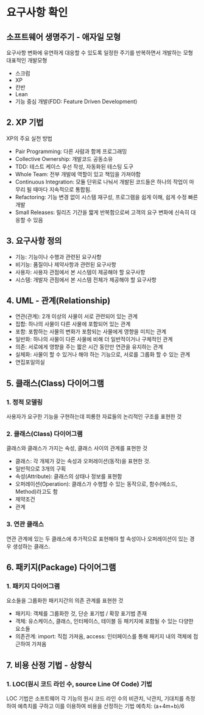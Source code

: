 # 요구사항 확인
## 소프트웨어 생명주기 - 애자일 모형
요구사항 변화에 유연하게 대응할 수 있도록 일정한 주기를 반복하면서 개발하는 모형  
대표적인 개발모형
* 스크럼
* XP
* 칸반
* Lean
* 기능 중심 개발(FDD: Feature Driven Development) 
## 2. XP 기법
XP의 주요 실천 방법
* Pair Programming: 다른 사람과 함께 프로그래밍
* Collective Ownership: 개발코드 공동소유
* TDD: 테스트 케이스 우선 작성, 자동화된 테스팅 도구
* Whole Team: 전부 개발에 역할이 있고 책임을 가져야함
* Continuous Integration: 모듈 단위로 나눠서 개발된 코드들은 하나의 작업이 마무리 될 때마다 지속적으로 통합됨.
* Refactoring: 기능 변경 없이 시스템 재구성, 프로그램을 쉽게 이해, 쉽게 수정 빠른 개발
* Small Releases: 릴리즈 기간을 짧게 반복함으로써 고객의 요구 변화에 신속히 대응할 수 있음
## 3. 요구사항 정의
* 기능: 기능이나 수행과 관련된 요구사항
* 비기능: 품질이나 제약사항과 관련된 요구사항
* 사용자: 사용자 관점에서 본 시스템이 제공해야 할 요구사항
* 시스템: 개발자 관점에서 본 시스템 전체가 제공해야 할 요구사항
## 4. UML - 관계(Relationship)
* 연관(관계): 2개 이상의 사물이 서로 관련되어 있는 관계
* 집합: 하나의 사물이 다른 사물에 포함되어 있는 관계
* 포함: 포함하는 사물의 변화가 포함되는 사물에게 영향을 미치는 관계
* 일반화: 하나의 사물이 다른 사물에 비해 더 일반적이거나 구체적인 관계
* 의존: 서로에게 영향을 주는 짧은 시간 동안만 연관을 유지하는 관계
* 실체화: 사물이 할 수 있거나 해야 하는 기능으로, 서로를 그룹화 할 수 있는 관계
* 연집포일의실
## 5. 클래스(Class) 다이어그램
### 1. 정적 모델링
사용자가 요구한 기능을 구현하는데 피룡한 자료들의 논리적인 구조를 표현한 것
### 2. 클래스(Class) 다이어그램
클래스와 클래스가 가지는 속성, 클래스 사이의 관계를 표현한 것
* 클래스: 각 개체가 갖는 속성과 오퍼레이션(동작)을 표현한 것.
* 일반적으로 3개의 구획
* 속성(Attribute): 클래스의 상태나 정보를 표현함
* 오퍼레이션(Operation): 클래스가 수행할 수 있는 동작으로, 함수(메소드, Method)라고도 함
* 제약조건
* 관계
### 3. 연관 클래스
연관 관계에 있는 두 클래스에 추가적으로 표현해야 할 속성이나 오퍼레이션이 있는 경우 생성하는 클래스.
## 6. 패키지(Package) 다이어그램
### 1. 패키지 다이어그램
요소들을 그룹화한 패키지간의 의존 관계를 표현한 것
* 패키지: 객체를 그룹화한 것, 단순 표기법 / 확장 표기법 존재
* 객체: 유스케이스, 클래스, 인터페이스, 테이블 등 패키지에 포함될 수 있는 다양한 요소들
* 의존관계: import: 직접 가져옴, access: 인터페이스를 통해 패키지 내의 객체에 접근하여 가져옴
## 7. 비용 산정 기법 - 상향식
### 1. LOC(원시 코드 라인 수, source Line Of Code) 기법
LOC 기법은 소프트웨어 각 기능의 원시 코드 라인 수의 비관치, 낙관치, 기대치를 측정하여 예측치를 구하고 이를 이용하여 비용을 산정하는 기법
예측치: (a+4m+b)/6  
